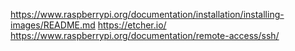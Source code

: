 

https://www.raspberrypi.org/documentation/installation/installing-images/README.md
https://etcher.io/
https://www.raspberrypi.org/documentation/remote-access/ssh/